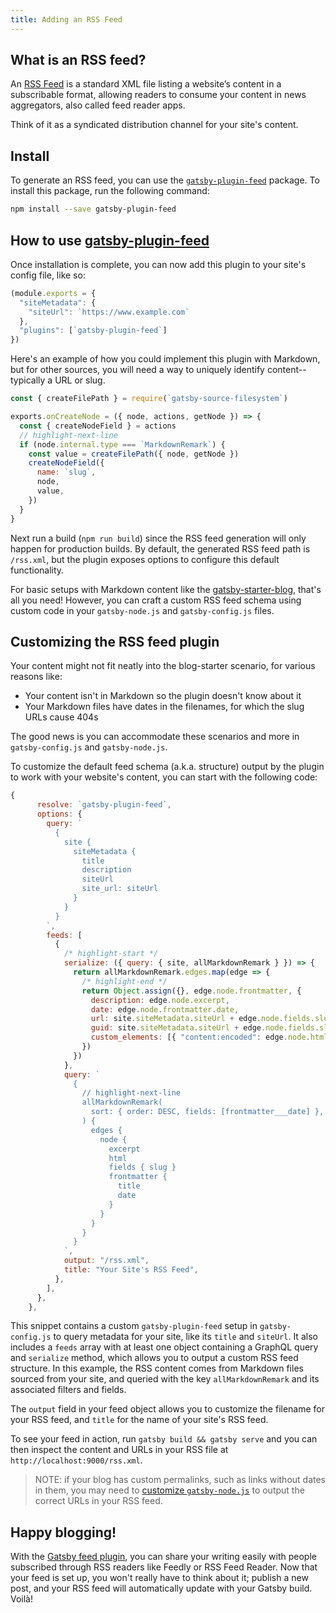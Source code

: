 ```yaml
---
title: Adding an RSS Feed
---
```


## What is an RSS feed?

An [RSS Feed](https://en.wikipedia.org/wiki/RSS) is a standard XML file listing a website’s content in a subscribable format, allowing readers to consume your content in news aggregators, also called feed reader apps.

Think of it as a syndicated distribution channel for your site's content.

## Install

To generate an RSS feed, you can use the [`gatsby-plugin-feed`](/packages/gatsby-plugin-feed/) package. To install this package, run the following command:

```sh
npm install --save gatsby-plugin-feed
```

## How to use [gatsby-plugin-feed](/packages/gatsby-plugin-feed/)

Once installation is complete, you can now add this plugin to your site's config file, like so:

```js:title=gatsby-config.js
(module.exports = {
  "siteMetadata": {
    "siteUrl": `https://www.example.com`
  },
  "plugins": [`gatsby-plugin-feed`]
})
```

Here's an example of how you could implement this plugin with Markdown, but for other sources, you will need a way to uniquely identify content--typically a URL or slug.

```js:title=gatsby-node.js
const { createFilePath } = require(`gatsby-source-filesystem`)

exports.onCreateNode = ({ node, actions, getNode }) => {
  const { createNodeField } = actions
  // highlight-next-line
  if (node.internal.type === `MarkdownRemark`) {
    const value = createFilePath({ node, getNode })
    createNodeField({
      name: `slug`,
      node,
      value,
    })
  }
}
```

Next run a build (`npm run build`) since the RSS feed generation will only happen for production builds. By default, the generated RSS feed path is `/rss.xml`, but the plugin exposes options to configure this default functionality.

For basic setups with Markdown content like the [gatsby-starter-blog](https://github.com/gatsbyjs/gatsby-starter-blog), that's all you need! However, you can craft a custom RSS feed schema using custom code in your `gatsby-node.js` and `gatsby-config.js` files.

## Customizing the RSS feed plugin

Your content might not fit neatly into the blog-starter scenario, for various reasons like:

- Your content isn't in Markdown so the plugin doesn't know about it
- Your Markdown files have dates in the filenames, for which the slug URLs cause 404s

The good news is you can accommodate these scenarios and more in `gatsby-config.js` and `gatsby-node.js`.

To customize the default feed schema (a.k.a. structure) output by the plugin to work with your website's content, you can start with the following code:

```json:title=gatsby.config.js
{
      resolve: `gatsby-plugin-feed`,
      options: {
        query: `
          {
            site {
              siteMetadata {
                title
                description
                siteUrl
                site_url: siteUrl
              }
            }
          }
        `,
        feeds: [
          {
            /* highlight-start */
            serialize: ({ query: { site, allMarkdownRemark } }) => {
              return allMarkdownRemark.edges.map(edge => {
                /* highlight-end */
                return Object.assign({}, edge.node.frontmatter, {
                  description: edge.node.excerpt,
                  date: edge.node.frontmatter.date,
                  url: site.siteMetadata.siteUrl + edge.node.fields.slug,
                  guid: site.siteMetadata.siteUrl + edge.node.fields.slug,
                  custom_elements: [{ "content:encoded": edge.node.html }],
                })
              })
            },
            query: `
              {
                // highlight-next-line
                allMarkdownRemark(
                  sort: { order: DESC, fields: [frontmatter___date] },
                ) {
                  edges {
                    node {
                      excerpt
                      html
                      fields { slug }
                      frontmatter {
                        title
                        date
                      }
                    }
                  }
                }
              }
            `,
            output: "/rss.xml",
            title: "Your Site's RSS Feed",
          },
        ],
      },
    },
```

This snippet contains a custom `gatsby-plugin-feed` setup in `gatsby-config.js` to query metadata for your site, like its `title` and `siteUrl`. It also includes a `feeds` array with at least one object containing a GraphQL query and `serialize` method, which allows you to output a custom RSS feed structure. In this example, the RSS content comes from Markdown files sourced from your site, and queried with the key `allMarkdownRemark` and its associated filters and fields.

The `output` field in your feed object allows you to customize the filename for your RSS feed, and `title` for the name of your site's RSS feed.

To see your feed in action, run `gatsby build && gatsby serve` and you can then inspect the content and URLs in your RSS file at `http://localhost:9000/rss.xml`.

> NOTE: if your blog has custom permalinks, such as links without dates in them, you may need to [customize `gatsby-node.js`](https://github.com/gatsbyjs/gatsby-starter-blog/blob/master/gatsby-node.js#L57) to output the correct URLs in your RSS feed.

## Happy blogging!

With the [Gatsby feed plugin](/packages/gatsby-plugin-feed/), you can share your writing easily with people subscribed through RSS readers like Feedly or RSS Feed Reader. Now that your feed is set up, you won't really have to think about it; publish a new post, and your RSS feed will automatically update with your Gatsby build. Voilà!
